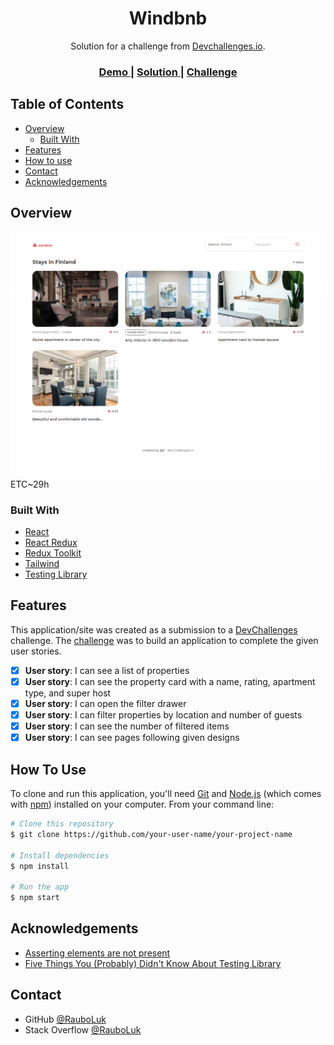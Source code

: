 <!-- Please update value in the {}  -->

<h1 align="center">Windbnb</h1>

<div align="center">
   Solution for a challenge from  <a href="http://devchallenges.io" target="_blank">Devchallenges.io</a>.
</div>

<div align="center">
  <h3>
    <a href="https://rauboluk.github.io/Windbnb/">
      Demo
    </a>
    <span> | </span>
    <a href="https://github.com/RauboLuk/Windbnb">
      Solution
    </a>
    <span> | </span>
    <a href="https://devchallenges.io/challenges/3JFYedSOZqAxYuOCNmYD">
      Challenge
    </a>
  </h3>
</div>

<!-- TABLE OF CONTENTS -->

## Table of Contents

- [Overview](#overview)
  - [Built With](#built-with)
- [Features](#features)
- [How to use](#how-to-use)
- [Contact](#contact)
- [Acknowledgements](#acknowledgements)

<!-- OVERVIEW -->

## Overview

![screenshot](./assets/Windbnb.gif)
ETC~29h

### Built With

- [React](https://reactjs.org/)
- [React Redux](https://react-redux.js.org/)
- [Redux Toolkit](https://redux-toolkit.js.org/)
- [Tailwind](https://tailwindcss.com/)
- [Testing Library](https://testing-library.com/)
<!-- - [CRACO](https://www.npmjs.com/package/@craco/craco)
- [Material-UI icons](https://material-ui.com/)
- [pluralize](https://www.npmjs.com/package/pluralize) -->

## Features

This application/site was created as a submission to a [DevChallenges](https://devchallenges.io/challenges) challenge. The [challenge](https://devchallenges.io/challenges/3JFYedSOZqAxYuOCNmYD) was to build an application to complete the given user stories.

- [x] **User story**: I can see a list of properties
- [x] **User story**: I can see the property card with a name, rating, apartment type, and super host
- [x] **User story**: I can open the filter drawer
- [x] **User story**: I can filter properties by location and number of guests
- [x] **User story**: I can see the number of filtered items
- [x] **User story**: I can see pages following given designs

## How To Use

<!-- Example: -->

To clone and run this application, you'll need [Git](https://git-scm.com) and [Node.js](https://nodejs.org/en/download/) (which comes with [npm](http://npmjs.com)) installed on your computer. From your command line:

```bash
# Clone this repository
$ git clone https://github.com/your-user-name/your-project-name

# Install dependencies
$ npm install

# Run the app
$ npm start
```

## Acknowledgements

- [Asserting elements are not present](https://stackoverflow.com/a/52783201)
- [Five Things You (Probably) Didn't Know About Testing Library](https://polvara.me/posts/five-things-you-didnt-know-about-testing-library)

## Contact

- GitHub [@RauboLuk](https://github.com/RauboLuk)
- Stack Overflow [@RauboLuk](https://stackoverflow.com/users/9185799/rauboluk)
